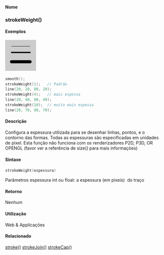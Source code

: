 
#### Nome
### strokeWeight()

#### Exemplos
<img border="0" height="100" src="media/strokeWeight_.gif" width="100"/>

```pde
smooth(); 
strokeWeight(1);   // Padrão 
line(20, 20, 80, 20); 
strokeWeight(4);   // mais espessa
line(20, 40, 80, 40); 
strokeWeight(10);  // muito mais espessa
line(20, 70, 80, 70); 

```

#### Descrição
Configura a espessura utilizada para se desenhar
linhas, pontos, e o contorno das formas. Todas as espessuras são
especificadas em unidades de píxel.
Esta função
não funciona com os renderizadores P2D, P3D, OR
OPENGL (favor ver a referência de size() para mais
informações)

#### Sintaxe
```pde
strokeWeight(espessura)

```
Parâmetros
espessura
int ou float: a espessura (em pixeis)  do traço



#### Retorno

	
Nenhum

#### Utilização

	
Web & Applicações

#### Relacionado
[stroke()](stroke_
)
[strokeJoin()](strokeJoin_
)
[strokeCap()](strokeCap_
)

